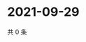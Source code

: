 # 2021-09-29

共 0 条

<!-- BEGIN WEIBO -->
<!-- 最后更新时间 Wed Sep 29 2021 22:12:53 GMT+0800 (China Standard Time) -->

<!-- END WEIBO -->
